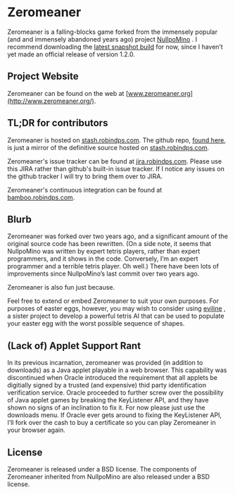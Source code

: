 # Zeromeaner

Zeromeaner is a falling-blocks game forked from the immensely popular (and and immensely abandoned years ago) project [NullpoMino](https://code.google.com/p/nullpomino/) .  I recommend downloading the [latest snapshot build](http://www.zeromeaner.org/unstable/zeromeaner.jar)  for now, since I haven’t yet made an official release of version 1.2.0.

## Project Website

Zeromeaner can be found on the web at [www.zeromeaner.org](http://www.zeromeaner.org/).

## TL;DR for contributors

Zeromeaner is hosted on [stash.robindps.com](http://stash.robindps.com/projects/ZRM/repos/zeromeaner/browse).  The github repo, [found here](https://github.com/zeromeaner/zeromeaner), is just a mirror of the definitive source hosted on [stash.robindps.com](http://stash.robindps.com/projects/ZRM/repos/zeromeaner/browse).

Zeromeaner's issue tracker can be found at [jira.robindps.com](http://jira.robindps.com/browse/ZRM/?selectedTab=com.atlassian.jira.jira-projects-plugin:summary-panel).  Please use this JIRA rather than github's built-in issue tracker.  If I notice any issues on the github tracker I will try to bring them over to JIRA.

Zeromeaner's continuous integration can be found at [bamboo.robindps.com](http://bamboo.robindps.com/browse/ZRM).

## Blurb

Zeromeaner was forked over two years ago, and a significant amount of the original source code has been rewritten.  (On a side note, it seems that NullpoMino was written by expert tetris players, rather than expert programmers, and it shows in the code.  Conversely, I’m an expert programmer and a terrible tetris player.  Oh well.)  There have been lots of improvements since NullpoMino’s last commit over two years ago.

Zeromeaner is also fun just because.

Feel free to extend or embed Zeromeaner to suit your own purposes.  For purposes of easter eggs, however, you may wish to consider using [eviline](http://www.eviline.org/) , a sister project to develop a powerful tetris AI that can be used to populate your easter egg with the worst possible sequence of shapes.

## (Lack of) Applet Support Rant

In its previous incarnation, zeromeaner was provided (in addition to downloads) as a Java applet playable in a web browser.  This capability was discontinued when Oracle introduced the requirement that all applets be digitially signed by a trusted (and expensive) thid party identification verification service.  Oracle proceeded to further screw over the possibility of Java applet games by breaking the KeyListener API, and they have shown no signs of an inclination to fix it.  For now please just use the downloads menu.  If Oracle ever gets around to fixing the KeyListener API, I’ll fork over the cash to buy a certificate so you can play Zeromeaner in your browser again.

## License

Zeromeaner is released under a BSD license.  The components of Zeromeaner inherited from NullpoMino are also released under a BSD license.

